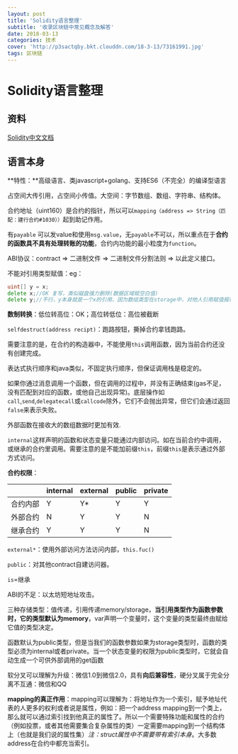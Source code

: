 ```yaml
---
layout: post
title: 'Solidity语言整理'
subtitle: '收录区块链中常见概念及解答'
date: 2018-03-13
categories: 技术
cover: 'http://p3sactqby.bkt.clouddn.com/18-3-13/73161991.jpg'
tags: 区块链
---
```


# Solidity语言整理

## 资料

[Solidity中文文档](http://www.tryblockchain.org/Solidity%E6%99%BA%E8%83%BD%E5%90%88%E7%BA%A6%E6%96%87%E4%BB%B6%E7%BB%93%E6%9E%84.html)

## 语言本身

**特性：**高级语言、类javascript+golang、支持ES6（不完全）的编译型语言

占空间大传引用，占空间小传值。大空间：字节数组、数组、字符串、结构体。

合约地址（uint160）是合约的指针，所以可以`mapping（address => String（匹配：建行合约#1030））`起到助记作用。

有`payable` 可以发value和使用`msg.value`，无`payable`不可以，所以重点在于**合约的函数具不具有处理转账的功能**，合约内功能的最小粒度为`function`。

ABI协议：contract => 二进制文件 => 二进制文件分割法则 => 以此定义接口。

<!--想法：竞技类区块链游戏（BRPG）开发，链上游戏，获得代币，良性循环，无充值游戏，让线上货币与线下货币进行交互，竞技激励模式（竞技游戏本身具有娱乐性，与养成类代币游戏严格区分，把游戏中的金币变成代币，玩家本身察觉不到，但是再在底层已经上链，游戏内货币具有价格波动，既具有投资价值也具有娱乐价值），甚至可以把contract概念变成套餐概念（一种玩家的投资）-->

不能对引用类型赋值：eg：

````go
uint[] y = x;
delete x;//OK 复写，类似磁盘强力删除(数据区域赋空白值)
delete y;//不行，y本身就是一个x的引用，因为数组类型在storage中，对他人引用赋值报错。
````

**数制转换**：低位转高位：OK；高位转低位：高位被截断

`selfdestruct(address recipt)`：跑路按钮，撕掉合约拿钱跑路。

需要注意的是，在合约的构造器中，不能使用`this`调用函数，因为当前合约还没有创建完成。

表达式执行顺序和java类似，不固定执行顺序，但保证调用栈是稳定的。

如果你通过消息调用一个函数，但在调用的过程中，并没有正确结束(gas不足，没有匹配到对应的函数，或他自己出现异常)。底层操作如`call`,`send`,`delegatecall`或`callcode`除外，它们不会抛出异常，但它们会通过返回`false`来表示失败。

外部函数在接收大的数组数据时更加有效.

`internal`这样声明的函数和状态变量只能通过内部访问。如在当前合约中调用，或继承的合约里调用。需要注意的是不能加前缀`this`，前缀`this`是表示通过外部方式访问。

**合约权限**：

|          | internal | external | public | private |
| :------- | -------- | -------- | ------ | ------- |
| 合约内部 | Y        | Y*       | Y      | Y       |
| 外部合约 | N        | Y        | Y      | N       |
| 继承合约 | Y        | Y        | Y      | N       |

`external*`：使用外部访问方法访问内部，`this.fuc()`

`public`：对其他contract自建访问器。

`is`=继承

ABI的不足：以太坊短地址攻击。

三种存储类型：值传递，引用传递memory/storage，**当引用类型作为函数参数时，它的类型默认为memory**，var声明一个变量时，这个变量的类型最终由赋给它值的类型决定。

函数默认为public类型，但是当我们的函数参数如果为storage类型时，函数的类型必须为internal或者private。当一个状态变量的权限为public类型时，它就会自动生成一个可供外部调用的get函数

软分叉可以理解为升级：微信1.0到微信2.0，具有**向后兼容性**，硬分叉属于完全分离不互通：微信和QQ

**mapping的真正作用**：mapping可以理解为：将地址作为一个索引，赋予地址代表的人更多的权利或者说是属性，例如：把一个address mapping到一个类上，那么就可以通过索引找到他真正的属性了。所以一个需要特殊功能和属性的合约（例如投票，或者其他需要集合复杂属性的类）一定需要mapping到一个结构体上（也就是我们说的属性集）*注：struct属性中不需要带有索引本身*。大多数address在合约中都充当索引。



